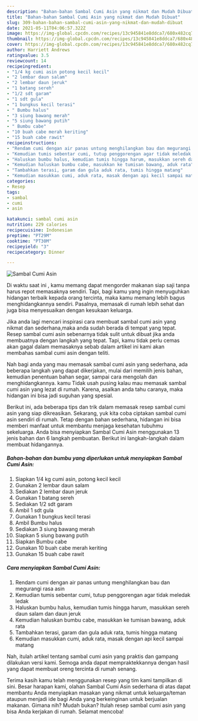```yaml
---
description: "Bahan-bahan Sambal Cumi Asin yang nikmat dan Mudah Dibuat"
title: "Bahan-bahan Sambal Cumi Asin yang nikmat dan Mudah Dibuat"
slug: 309-bahan-bahan-sambal-cumi-asin-yang-nikmat-dan-mudah-dibuat
date: 2021-05-11T04:06:57.322Z
image: https://img-global.cpcdn.com/recipes/13c945841e8ddca7/680x482cq70/sambal-cumi-asin-foto-resep-utama.jpg
thumbnail: https://img-global.cpcdn.com/recipes/13c945841e8ddca7/680x482cq70/sambal-cumi-asin-foto-resep-utama.jpg
cover: https://img-global.cpcdn.com/recipes/13c945841e8ddca7/680x482cq70/sambal-cumi-asin-foto-resep-utama.jpg
author: Harriett Andrews
ratingvalue: 3.5
reviewcount: 14
recipeingredient:
- "1/4 kg cumi asin potong kecil kecil"
- "2 lembar daun salam"
- "2 lembar daun jeruk"
- "1 batang sereh"
- "1/2 sdt garam"
- "1 sdt gula"
- "1 bungkus kecil terasi"
- " Bumbu halus"
- "3 siung bawang merah"
- "5 siung bawang putih"
- " Bumbu cabe"
- "10 buah cabe merah keriting"
- "15 buah cabe rawit"
recipeinstructions:
- "Rendam cumi dengan air panas untung menghilangkan bau dan megurangi rasa asin"
- "Kemudian tumis sebentar cumi, tutup penggorengan agar tidak meledak ledak"
- "Haluskan bumbu halus, kemudian tumis hingga harum, masukkan sereh daun salam dan daun jeruk"
- "Kemudian haluskan bumbu cabe, masukkan ke tumisan bawang, aduk rata"
- "Tambahkan terasi, garam dan gula aduk rata, tumis hingga matang"
- "Kemudian masukkan cumi, aduk rata, masak dengan api kecil sampai matang"
categories:
- Resep
tags:
- sambal
- cumi
- asin

katakunci: sambal cumi asin 
nutrition: 229 calories
recipecuisine: Indonesian
preptime: "PT29M"
cooktime: "PT30M"
recipeyield: "3"
recipecategory: Dinner

---
```



![Sambal Cumi Asin](https://img-global.cpcdn.com/recipes/13c945841e8ddca7/680x482cq70/sambal-cumi-asin-foto-resep-utama.jpg)

Di waktu  saat ini , kamu memang dapat mengorder makanan siap saji tanpa harus repot memasaknya sendiri. Tapi, bagi kamu yang ingin menyuguhkan hidangan terbaik kepada orang tercinta, maka kamu memang lebih bagus menghidangkannya sendiri. Pasalnya, memasak di rumah lebih sehat dan juga bisa menyesuaikan dengan kesukaan keluarga.

Jika anda lagi mencari inspirasi cara membuat sambal cumi asin yang nikmat dan sederhana,maka anda sudah berada di tempat yang tepat. Resep sambal cumi asin  sebenarnya tidak sulit untuk dibuat jika anda membuatnya dengan langkah yang tepat. Tapi, kamu tidak perlu cemas akan gagal dalam memasaknya 
sebab dalam artikel ini kami akan membahas sambal cumi asin dengan teliti.  



Nah bagi anda yang mau memasak sambal cumi asin yang sederhana, ada beberapa langkah yang dapat dikerjakan, mulai dari memilih jenis bahan, kemudian penentuan bahan segar, sampai cara mengolah dan menghidangkannya. kamu Tidak usah pusing kalau mau memasak sambal cumi asin yang lezat di rumah. Karena, asalkan anda  tahu caranya, maka hidangan ini bisa jadi suguhan yang spesial.

Berikut ini, ada beberapa tips dan trik dalam memasak resep sambal cumi asin yang siap dikreasikan. Sekarang, yuk kita coba ciptakan sambal cumi asin sendiri di rumah. Tetap dengan bahan sederhana, hidangan ini bisa memberi manfaat untuk membantu menjaga kesehatan tubuhmu sekeluarga. Anda bisa menyiapkan Sambal Cumi Asin menggunakan 13 jenis bahan dan 6 langkah pembuatan. Berikut ini langkah-langkah dalam membuat hidangannya.

<!--inarticleads1-->

##### Bahan-bahan dan bumbu yang diperlukan untuk menyiapkan Sambal Cumi Asin:

1. Siapkan 1/4 kg cumi asin, potong kecil kecil
1. Gunakan 2 lembar daun salam
1. Sediakan 2 lembar daun jeruk
1. Gunakan 1 batang sereh
1. Sediakan 1/2 sdt garam
1. Ambil 1 sdt gula
1. Gunakan 1 bungkus kecil terasi
1. Ambil  Bumbu halus
1. Sediakan 3 siung bawang merah
1. Siapkan 5 siung bawang putih
1. Siapkan  Bumbu cabe
1. Gunakan 10 buah cabe merah keriting
1. Gunakan 15 buah cabe rawit




<!--inarticleads2-->

##### Cara menyiapkan Sambal Cumi Asin:

1. Rendam cumi dengan air panas untung menghilangkan bau dan megurangi rasa asin
1. Kemudian tumis sebentar cumi, tutup penggorengan agar tidak meledak ledak
1. Haluskan bumbu halus, kemudian tumis hingga harum, masukkan sereh daun salam dan daun jeruk
1. Kemudian haluskan bumbu cabe, masukkan ke tumisan bawang, aduk rata
1. Tambahkan terasi, garam dan gula aduk rata, tumis hingga matang
1. Kemudian masukkan cumi, aduk rata, masak dengan api kecil sampai matang




Nah, itulah artikel tentang  sambal cumi asin  yang praktis dan gampang dilakukan versi kami. Semoga anda dapat mempraktekkannya dengan hasil yang dapat membuat oreng tercinta di rumah senang. 

Terima kasih kamu telah menggunakan resep yang tim kami tampilkan di sini. Besar harapan kami, olahan  Sambal Cumi Asin sederhana di atas dapat membantu Anda menyiapkan masakan yang nikmat untuk keluarga/teman ataupun menjadi ide bagi Anda yang berkeinginan untuk berjualan makanan. Gimana nih? Mudah bukan? Itulah resep sambal cumi asin yang bisa Anda kerjakan di rumah. Selamat mencoba!

